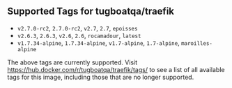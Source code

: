 ## Supported Tags for tugboatqa/traefik

* `v2.7.0-rc2`, `2.7.0-rc2`, `v2.7`, `2.7`, `epoisses`
* `v2.6.3`, `2.6.3`, `v2.6`, `2.6`, `rocamadour`, `latest`
* `v1.7.34-alpine`, `1.7.34-alpine`, `v1.7-alpine`, `1.7-alpine`, `maroilles-alpine`

The above tags are currently supported. Visit https://hub.docker.com/r/tugboatqa/traefik/tags/ to see a list of all available tags for this image, including those that are no longer supported.
